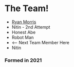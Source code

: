 # The Team!

* [Ryan Morris](./ryan-morris.md)
* Nitin - 2nd Attempt
* Honest Abe
* Robot Man
* <-- Next Team Member Here
* Nitin 
### Formed in 2021
